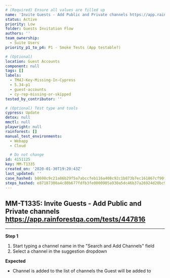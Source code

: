 ```yaml
---
# (Required) Ensure all values are filled up
name: 'Invite Guests - Add Public and Private channels https://app.rainforestqa.com/tests/447816'
status: Active
priority: Low
folder: Guests Invitation Flow
authors: ''
team_ownership:
  - Suite Users
priority_p1_to_p4: P1 - Smoke Tests (App testable?)

# (Optional)
location: Guest Accounts
component: null
tags: []
labels:
  - TM4J-Key-Missing-In-Cypress
  - 5.34-p1
  - guest-accounts
  - cy-rep-missing-or-skipped
tested_by_contributor: ''

# (Optional) Test type and tools
cypress: Update
detox: null
mmctl: null
playwright: null
rainforest: []
manual_test_environments:
  - Webapp
  - Cloud

  # Do not change
id: 4151125
key: MM-T1335
created_on: '2020-01-30T19:20:43Z'
last_updated: ''
case_hashed: b8698c9c21a86b29f5a7abccfeb116a408c92c1b873b7ec161867cf90f64b6b096741f21ba706ce93e5248b77a704296
steps_hashed: e87187300a4c80b677fdfb3fe0000905a930a5dc46b37a26924d20bc9cda476e851fcd67d2f71ca75d759375ac257884
---
```


<!-- (Auto-generated) Based on frontmatter's "key" and "name" -->

## MM-T1335: Invite Guests - Add Public and Private channels https://app.rainforestqa.com/tests/447816

---

**Step 1**

1. Start typing a channel name in the "Search and Add Channels" field
2. Select a channel in the suggestion dropdown

**Expected**

- Channel is added to the list of channels the Guest will be added to
